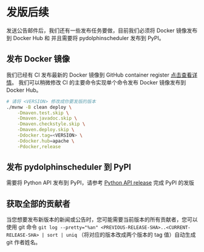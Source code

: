 # 发版后续

发送公告邮件后，我们还有一些发布任务要做，目前我们必须将 Docker 镜像发布到 Docker Hub 和 并且需要将 pydolphinscheduler 发布到 PyPI。

## 发布 Docker 镜像

我们已经有 CI 发布最新的 Docker 镜像到 GitHub container register [点击查看详情](https://github.com/apache/dolphinscheduler/blob/d80cf21456265c9d84e642bdb4db4067c7577fc6/.github/workflows/publish-docker.yaml#L55-L63)。
我们可以稍微修改 CI 的主要命令实现单个命令发布 Docker 镜像发布到 Docker Hub。

```bash
# 请将 <VERSION> 修改成你要发版的版本
./mvnw -B clean deploy \
    -Dmaven.test.skip \
    -Dmaven.javadoc.skip \
    -Dmaven.checkstyle.skip \
    -Dmaven.deploy.skip \
    -Ddocker.tag=<VERSION> \
    -Ddocker.hub=apache \
    -Pdocker,release
```

## 发布 pydolphinscheduler 到 PyPI

需要将 Python API 发布到 PyPI，请参考 [Python API release](https://github.com/apache/dolphinscheduler/blob/2.0.6/dolphinscheduler-python/pydolphinscheduler/RELEASE.md#to-pypi)
完成 PyPI 的发版

## 获取全部的贡献者

当您想要发布新版本的新闻或公告时，您可能需要当前版本的所有贡献者，您可以使用 git 命令 `git log --pretty="%an" <PREVIOUS-RELEASE-SHA>..<CURRENT-RELEASE-SHA> | sort | uniq`
（将对应的版本改成两个版本的 tag 值）自动生成 git 作者姓名。